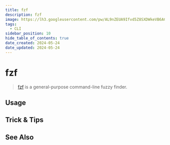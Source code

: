 ```yaml
---
title: fzf
description: fzf
image: https://lh3.googleusercontent.com/pw/AL9nZEUA9Ifvd5Z8SXDWkeVB6AC4MPGwnXaL6kBXNPoXwOQQ2jOcZ1Jw_0p8TKK8C3ZX0e67_FOY15eDrm7aaXSQJcKtoUzC80SAQEHsaBy6qS2AqNNs5VUFNXBKm439y_1wkvmDl-PnL8ReojnIumNlEvOXBg=w800-no?authuser=0
tags:
  - CLI
sidebar_position: 10
hide_table_of_contents: true
date_created: 2024-05-24
date_updated: 2024-05-24
---
```


# fzf

> [fzf](https://github.com/junegunn/fzf) is a general-purpose command-line fuzzy finder.

## Usage

## Trick & Tips

## See Also
